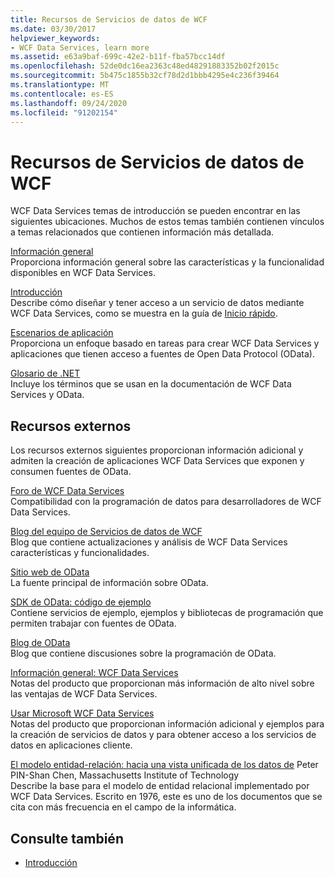```yaml
---
title: Recursos de Servicios de datos de WCF
ms.date: 03/30/2017
helpviewer_keywords:
- WCF Data Services, learn more
ms.assetid: e63a9baf-699c-42e2-b11f-fba57bcc14df
ms.openlocfilehash: 52de0dc16ea2363c48ed48291883352b02f2015c
ms.sourcegitcommit: 5b475c1855b32cf78d2d1bbb4295e4c236f39464
ms.translationtype: MT
ms.contentlocale: es-ES
ms.lasthandoff: 09/24/2020
ms.locfileid: "91202154"
---
```

# <a name="wcf-data-services-resources"></a>Recursos de Servicios de datos de WCF

WCF Data Services temas de introducción se pueden encontrar en las siguientes ubicaciones. Muchos de estos temas también contienen vínculos a temas relacionados que contienen información más detallada.  
  
 [Información general](wcf-data-services-overview.md)  
 Proporciona información general sobre las características y la funcionalidad disponibles en WCF Data Services.  
  
 [Introducción](../adonet/ef/getting-started.md)  
 Describe cómo diseñar y tener acceso a un servicio de datos mediante WCF Data Services, como se muestra en la guía de [Inicio rápido](quickstart-wcf-data-services.md).  
  
 [Escenarios de aplicación](application-scenarios-wcf-data-services.md)  
 Proporciona un enfoque basado en tareas para crear WCF Data Services y aplicaciones que tienen acceso a fuentes de Open Data Protocol (OData).  
  
 [Glosario de .NET](../../../standard/glossary.md)  
 Incluye los términos que se usan en la documentación de WCF Data Services y OData.  
  
## <a name="external-resources"></a>Recursos externos  

 Los recursos externos siguientes proporcionan información adicional y admiten la creación de aplicaciones WCF Data Services que exponen y consumen fuentes de OData.  
  
 [Foro de WCF Data Services](https://social.msdn.microsoft.com/Forums/en-US/home?forum=adodotnetdataservices)  
 Compatibilidad con la programación de datos para desarrolladores de WCF Data Services.  
  
 [Blog del equipo de Servicios de datos de WCF](/archive/blogs/astoriateam/)  
 Blog que contiene actualizaciones y análisis de WCF Data Services características y funcionalidades.  
  
 [Sitio web de OData](https://www.odata.org/)  
 La fuente principal de información sobre OData.  
  
 [SDK de OData: código de ejemplo](https://www.odata.org/ecosystem/#sdk)  
 Contiene servicios de ejemplo, ejemplos y bibliotecas de programación que permiten trabajar con fuentes de OData.  
  
 [Blog de OData](https://www.odata.org/blog/)  
 Blog que contiene discusiones sobre la programación de OData.  
  
 [Información general: WCF Data Services](/previous-versions/visualstudio/visual-studio-2008/cc956153(v=msdn.10))  
 Notas del producto que proporcionan más información de alto nivel sobre las ventajas de WCF Data Services.  
  
 [Usar Microsoft WCF Data Services](/previous-versions/visualstudio/visual-studio-2008/cc907912(v=msdn.10))  
 Notas del producto que proporcionan información adicional y ejemplos para la creación de servicios de datos y para obtener acceso a los servicios de datos en aplicaciones cliente.  
  
 [El modelo entidad-relación: hacia una vista unificada de los datos de](https://dl.acm.org/doi/10.1145/320434.320440) Peter PIN-Shan Chen, Massachusetts Institute of Technology  
 Describe la base para el modelo de entidad relacional implementado por WCF Data Services. Escrito en 1976, este es uno de los documentos que se cita con más frecuencia en el campo de la informática.  
  
## <a name="see-also"></a>Consulte también

- [Introducción](getting-started-with-wcf-data-services.md)
